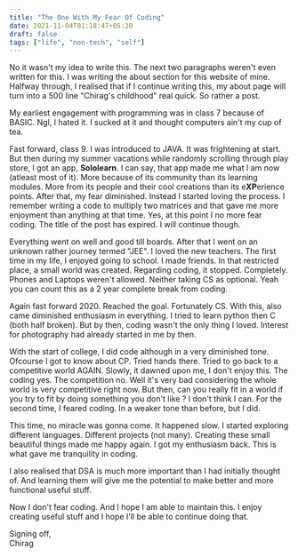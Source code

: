 ```yaml
---
title: "The One With My Fear Of Coding"
date: 2021-11-04T01:18:47+05:30
draft: false
tags: ["life", "non-tech", "self"]
---
```


No it wasn't my idea to write this. The next two paragraphs weren't even written for this. I was writing the about section for this website of mine. Halfway through, I realised that if I continue writing this, my about page will turn into a 500 line "Chirag's childhood" real quick. So rather a post.

My earliest engagement with programming was in class 7 because of BASIC. Ngl, I hated it. I sucked at it and thought computers ain't my cup of tea.

Fast forward, class 9. I was introduced to JAVA. It was frightening at start. But then during my summer vacations while randomly scrolling through play store, I got an app, **Sololearn**.
I can say, that app made me what I am now (atleast most of it). More because of its community than its learning modules. More from its people and their cool creations than its e**XP**erience points.
After that, my fear diminished. Instead I started loving the process. I remember writing a code to multiply two matrices and that gave me more enjoyment than anything at that time.
Yes, at this point I no more fear coding. The title of the post has expired. I will continue though.

Everything went on well and good till boards. After that I went on an unknown rather journey termed "JEE".
I loved the new teachers. The first time in my life, I enjoyed going to school. I made friends. In that restricted place, a small world was created.
Regarding coding, it stopped. Completely. Phones and Laptops weren't allowed. Neither taking CS as optional. Yeah you can count this as a 2 year complete break from coding.

Again fast forward 2020. Reached the goal. Fortunately CS. With this, also came diminished enthusiasm in everything. I tried to learn python then C (both half broken). But by then, coding wasn't the only thing I loved. Interest for photography had already started in me by then.

With the start of college, I did code although in a very diminished tone. Ofcourse I got to know about CP. Tried hands there. Tried to go back to a competitive world AGAIN. Slowly, it dawned upon me, I don't enjoy this. The coding yes. The competition no. Well it's very bad considering the whole world is very competitive right now.
But then, can you really fit in a world if you try to fit by doing something you don't like ? I don't think I can. For the second time, I feared coding. In a weaker tone than before, but I did.

This time, no miracle was gonna come. It happened slow. I started exploring different languages. Different projects (not many). Creating these small beautiful things made me happy again. I got my enthusiasm back. This is what gave me tranquility in coding.

I also realised that DSA is much more important than I had initially thought of. And learning them will give me the potential to make better and more functional useful stuff.

Now I don't fear coding. And I hope I am able to maintain this. I enjoy creating useful stuff and I hope I'll be able to continue doing that.

Signing off,</br>
Chirag
<br/>
